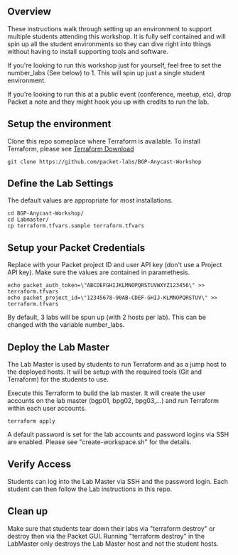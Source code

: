 ## Overview

These instructions walk through setting up an environment to support multiple students attending this workshop. It is fully self contained and will spin up all the student environments so they can dive right into things without having to install supporting tools and software.

If you're looking to run this workshop just for yourself, feel free to set the number_labs (See below) to 1. This will spin up just a single student environment.

If you're looking to run this at a public event (conference, meetup, etc), drop Packet a note and they might hook you up with credits to run the lab.

## Setup the environment

Clone this repo someplace where Terraform is available. To install Terraform, please see [Terraform Download](https://www.terraform.io/downloads.html)
```
git clone https://github.com/packet-labs/BGP-Anycast-Workshop
```

## Define the Lab Settings

The default values are appropriate for most installations. 
```
cd BGP-Anycast-Workshop/
cd Labmaster/
cp terraform.tfvars.sample terraform.tfvars
```

## Setup your Packet Credentials

Replace with your Packet project ID and user API key (don't use a Project API key). Make sure the values are contained in paramethesis.

```
echo packet_auth_token=\"ABCDEFGHIJKLMNOPQRSTUVWXYZ123456\" >> terraform.tfvars
echo packet_project_id=\"12345678-90AB-CDEF-GHIJ-KLMNOPQRSTUV\" >> terraform.tfvars
```

By default, 3 labs will be spun up (with 2 hosts per lab). This can be changed with the variable number_labs. 

## Deploy the Lab Master

The Lab Master is used by students to run Terraform and as a jump host to the deployed hosts. It will be setup with the required tools (Git and Terraform) for the students to use.

Execute this Terraform to build the lab master. It will create the user accounts on the lab master (bgp01, bpg02, bpg03,...) and run Terraform within each user accounts.

```
terraform apply
```

A default password is set for the lab accounts and password logins via SSH are enabled. Please see "create-workspace.sh" for the details.

## Verify Access

Students can log into the Lab Master via SSH and the password login. Each student can then follow the Lab instructions in this repo.

## Clean up

Make sure that students tear down their labs via "terraform destroy" or destroy then via the Packet GUI. Running "terraform destroy" in the LabMaster only destroys the Lab Master host and not the student hosts.
